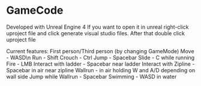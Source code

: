 # GameCode

Developed with Unreal Engine 4
If you want to open it in unreal right-click uproject file and click generate visual studio files.
After that double click uproject file

Current features:
First person/Third person (by changing GameMode)
Move - WASD\n
Run - Shift
Crouch - Ctrl
Jump - Spacebar
Slide - C while running
Fire - LMB
Interact with ladder - Spacebar near ladder
Interact with Zipline - Spacebar in air near zipline
Wallrun - in air holding W and A/D depending on wall side
Jump while Wallrun - Spacebar
Swimming - WASD in water

